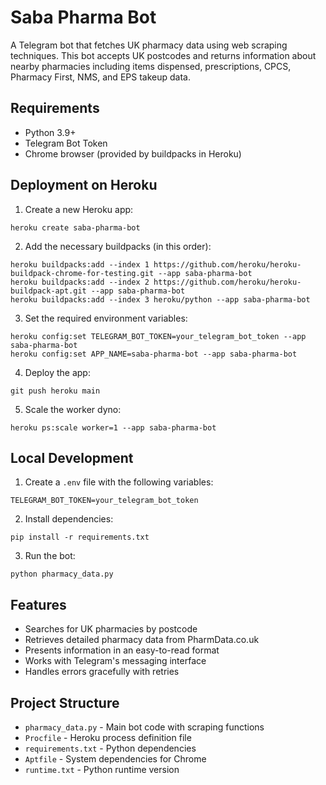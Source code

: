 # Saba Pharma Bot

A Telegram bot that fetches UK pharmacy data using web scraping techniques. This bot accepts UK postcodes and returns information about nearby pharmacies including items dispensed, prescriptions, CPCS, Pharmacy First, NMS, and EPS takeup data.

## Requirements

- Python 3.9+
- Telegram Bot Token
- Chrome browser (provided by buildpacks in Heroku)

## Deployment on Heroku

1. Create a new Heroku app:
```
heroku create saba-pharma-bot
```

2. Add the necessary buildpacks (in this order):
```
heroku buildpacks:add --index 1 https://github.com/heroku/heroku-buildpack-chrome-for-testing.git --app saba-pharma-bot
heroku buildpacks:add --index 2 https://github.com/heroku/heroku-buildpack-apt.git --app saba-pharma-bot
heroku buildpacks:add --index 3 heroku/python --app saba-pharma-bot
```

3. Set the required environment variables:
```
heroku config:set TELEGRAM_BOT_TOKEN=your_telegram_bot_token --app saba-pharma-bot
heroku config:set APP_NAME=saba-pharma-bot --app saba-pharma-bot
```

4. Deploy the app:
```
git push heroku main
```

5. Scale the worker dyno:
```
heroku ps:scale worker=1 --app saba-pharma-bot
```

## Local Development

1. Create a `.env` file with the following variables:
```
TELEGRAM_BOT_TOKEN=your_telegram_bot_token
```

2. Install dependencies:
```
pip install -r requirements.txt
```

3. Run the bot:
```
python pharmacy_data.py
```

## Features

- Searches for UK pharmacies by postcode
- Retrieves detailed pharmacy data from PharmData.co.uk
- Presents information in an easy-to-read format
- Works with Telegram's messaging interface
- Handles errors gracefully with retries

## Project Structure

- `pharmacy_data.py` - Main bot code with scraping functions
- `Procfile` - Heroku process definition file
- `requirements.txt` - Python dependencies
- `Aptfile` - System dependencies for Chrome
- `runtime.txt` - Python runtime version
